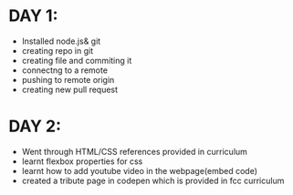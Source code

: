 
# DAY 1: 
- Installed node.js& git
- creating repo in git
- creating file and commiting it
- connectng to a remote
- pushing to remote origin
- creating new pull request

# DAY 2:
- Went through HTML/CSS references provided in curriculum
- learnt flexbox properties for css
- learnt how to add youtube video in the webpage(embed code)
- created a tribute page in codepen which is provided in fcc curriculum
